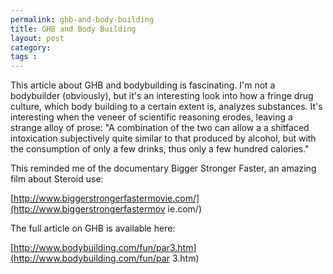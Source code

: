 ```yaml
---
permalink: ghb-and-body-building
title: GHB and Body Building
layout: post
category: 
tags : 
---
```





This article about GHB and bodybuilding is fascinating. I'm not a bodybuilder
(obviously), but it's an interesting look into how a fringe drug culture,
which body building to a certain extent is, analyzes
substances. It's interesting when the veneer of scientific reasoning erodes,
leaving a strange alloy of prose: "A combination of the two
can allow a a shitfaced intoxication subjectively
quite similar to that produced by alcohol, but with the
consumption of only a few drinks, thus only a few hundred calories."

This reminded me of the documentary Bigger Stronger Faster, an amazing film
about Steroid use:

[http://www.biggerstrongerfastermovie.com/](http://www.biggerstrongerfastermov
ie.com/)

The full article on GHB is available here:

[http://www.bodybuilding.com/fun/par3.htm](http://www.bodybuilding.com/fun/par
3.htm)

